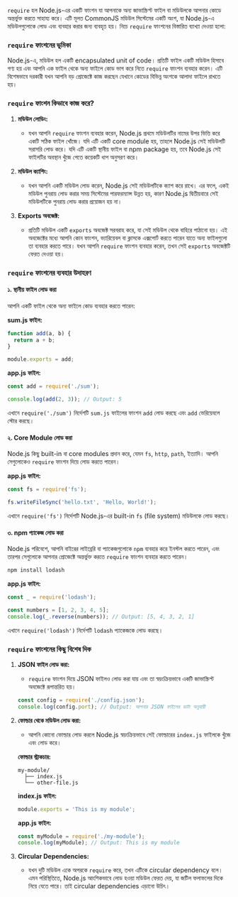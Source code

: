 `require` হল Node.js-এর একটি ফাংশন যা আপনাকে অন্য জাভাস্ক্রিপ্ট ফাইল বা মডিউলকে আপনার কোডে অন্তর্ভুক্ত করতে সাহায্য করে। এটি মূলত CommonJS মডিউল সিস্টেমের একটি অংশ, যা Node.js-এ মডিউলগুলোকে লোড এবং ব্যবহার করার জন্য ব্যবহৃত হয়। নিচে `require` ফাংশনের বিস্তারিত ব্যাখ্যা দেওয়া হলো:

### `require` ফাংশনের ভূমিকা

Node.js-এ, মডিউল হল একটি encapsulated unit of code। প্রতিটি ফাইল একটি মডিউল হিসাবে গণ্য হয় এবং আপনি এক ফাইল থেকে অন্য ফাইলে কোড ভাগ করে নিতে `require` ফাংশন ব্যবহার করেন। এটি বিশেষভাবে দরকারী যখন আপনি বড় প্রোজেক্টে কাজ করছেন যেখানে কোডের বিভিন্ন অংশকে আলাদা ফাইলে রাখতে হয়।

### `require` ফাংশন কিভাবে কাজ করে?

1. **মডিউল লোডিং:**
   - যখন আপনি `require` ফাংশন ব্যবহার করেন, Node.js প্রথমে মডিউলটির নামের উপর ভিত্তি করে একটি সঠিক ফাইল খোঁজে। যদি এটি একটি core module হয়, তাহলে Node.js সেই মডিউলটি সরাসরি লোড করে। যদি এটি একটি স্থানীয় ফাইল বা npm package হয়, তবে Node.js সেই ফাইলটির অবস্থান খুঁজে পেতে কয়েকটি ধাপ অনুসরণ করে।

2. **মডিউল ক্যাশিং:**
   - যখন আপনি একটি মডিউল লোড করেন, Node.js সেই মডিউলটিকে ক্যাশ করে রাখে। এর ফলে, একই মডিউল পুনরায় লোড করার সময় সিস্টেমের পারফরম্যান্স উন্নত হয়, কারণ Node.js দ্বিতীয়বারে সেই মডিউলটিকে পুনরায় লোড করার প্রয়োজন হয় না।

3. **Exports অবজেক্ট:**
   - প্রতিটি মডিউল একটি `exports` অবজেক্ট সরবরাহ করে, যা সেই মডিউল থেকে বাহিরে পাঠানো হয়। এই অবজেক্টের মধ্যে আপনি কোন ফাংশন, ভ্যারিয়েবল বা ক্লাসকে এক্সপোর্ট করতে পারেন যাতে অন্য ফাইলগুলো তা ব্যবহার করতে পারে। যখন আপনি `require` ফাংশন ব্যবহার করেন, তখন সেই `exports` অবজেক্টটি ফেরত দেওয়া হয়।

### `require` ফাংশনের ব্যবহার উদাহরণ

#### ১. স্থানীয় ফাইল লোড করা

আপনি একটি ফাইল থেকে অন্য ফাইলে কোড ব্যবহার করতে পারেন:

**sum.js ফাইল:**

```javascript
function add(a, b) {
  return a + b;
}

module.exports = add;
```

**app.js ফাইল:**

```javascript
const add = require('./sum');

console.log(add(2, 3)); // Output: 5
```

এখানে `require('./sum')` নির্দেশটি `sum.js` ফাইলের ফাংশন `add` লোড করছে এবং `add` ভেরিয়েবলে স্টোর করছে।

#### ২. Core Module লোড করা

Node.js কিছু built-in বা core modules প্রদান করে, যেমন `fs`, `http`, `path`, ইত্যাদি। আপনি সেগুলোকেও `require` ফাংশন দিয়ে লোড করতে পারেন।

**app.js ফাইল:**

```javascript
const fs = require('fs');

fs.writeFileSync('hello.txt', 'Hello, World!');
```

এখানে `require('fs')` নির্দেশটি Node.js-এর built-in `fs` (file system) মডিউলকে লোড করছে।

#### ৩. npm প্যাকেজ লোড করা

Node.js পরিবেশে, আপনি বাইরের লাইব্রেরি বা প্যাকেজগুলোকে `npm` ব্যবহার করে ইনস্টল করতে পারেন, এবং তারপর সেগুলোকে আপনার প্রোজেক্টে অন্তর্ভুক্ত করতে `require` ফাংশন ব্যবহার করতে পারেন।

```bash
npm install lodash
```

**app.js ফাইল:**

```javascript
const _ = require('lodash');

const numbers = [1, 2, 3, 4, 5];
console.log(_.reverse(numbers)); // Output: [5, 4, 3, 2, 1]
```

এখানে `require('lodash')` নির্দেশটি `lodash` প্যাকেজকে লোড করছে।

### `require` ফাংশনের কিছু বিশেষ দিক

1. **JSON ফাইল লোড করা:**
   - `require` ফাংশন দিয়ে JSON ফাইলও লোড করা যায় এবং তা স্বয়ংক্রিয়ভাবে একটি জাভাস্ক্রিপ্ট অবজেক্টে রূপান্তরিত হয়।

   ```javascript
   const config = require('./config.json');
   console.log(config.port); // Output: আপনার JSON ফাইলের ডাটা অনুযায়ী
   ```

2. **ফোল্ডার থেকে মডিউল লোড করা:**
   - আপনি কোনো ফোল্ডার লোড করলে Node.js স্বয়ংক্রিয়ভাবে সেই ফোল্ডারের `index.js` ফাইলকে খুঁজে এবং লোড করে।

   **ফোল্ডার স্ট্রাকচার:**

   ```
   my-module/
     ├── index.js
     └── other-file.js
   ```

   **index.js ফাইল:**

   ```javascript
   module.exports = 'This is my module';
   ```

   **app.js ফাইল:**

   ```javascript
   const myModule = require('./my-module');
   console.log(myModule); // Output: This is my module
   ```

3. **Circular Dependencies:**
   - যখন দুটি মডিউল একে অপরকে `require` করে, তখন এটিকে circular dependency বলে। এমন পরিস্থিতিতে, Node.js আংশিকভাবে লোড হওয়া মডিউল ফেরত দেয়, যা জটিল ফলাফলের দিকে নিয়ে যেতে পারে। তাই circular dependencies এড়ানো উচিৎ।
